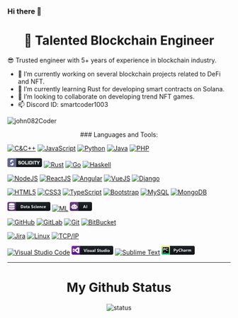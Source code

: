 ### Hi there 👋

<h1 align="center">👋 Talented Blockchain Engineer</h1>
😎 Trusted engineer with 5+ years of experience in blockchain industry.

- 🔭 I’m currently working on several blockchain projects related to DeFi and NFT.
- 🌱 I’m currently learning Rust for developing smart contracts on Solana.
- 👯 I’m looking to collaborate on developing trend NFT games.
- 📫 Discord ID: smartcoder1003
<p align="left"> <img src="https://komarev.com/ghpvc/?username=john082Coder&label=Profile%20views&color=0e75b6&style=flat" alt="john082Coder" /> </p>
<p align="center" style = "size:16px;">
### Languages and Tools:

[![C&C++](https://img.shields.io/badge/-C%20&%20C++-659ad2?style=flat&logo=c%2B%2B&logoColor=ffffff&link=https://github.com/msilucifer/)](https://github.com/john082Coder/)
[![JavaScript](https://img.shields.io/badge/-JavaScript-black?style=flat&logo=javascript&link=https://github.com/msilucifer/)](https://github.com/john082Coder/)
[![Python](https://img.shields.io/badge/-Python-black?style=flat&logo=python&link=https://github.com/msilucifer/)](https://github.com/john082Coder/)
[![Java](https://img.shields.io/badge/Java-orange?style=flat&logo=java&logoColor=white&link=https://github.com/msilucifer/)](https://github.com/john082Coder/)
[![PHP](https://img.shields.io/badge/-PHP-777BB4?style=flat&logo=php&link=https://github.com/msilucifer/)](https://github.com/john082Coder/)

[![Solidity](https://github.com/msilucifer/msilucifer/blob/master/solidity.png)](https://github.com/john082Coder/)
[![Rust](https://img.shields.io/badge/Rust-black?style=flat&logo=rust&logoColor=white&link=https://github.com/msilucifer/)](https://github.com/john082Coder/)
[![Go](https://img.shields.io/badge/-Go-00ADD8?style=flat&logo=go&logoColor=white&link=https://github.com/msilucifer/)](https://github.com/john082Coder/)
[![Haskell](https://img.shields.io/badge/-Haskell-5D4F85?style=flat&logo=haskell&logoColor=white&link=https://github.com/msilucifer/)](https://github.com/john082Coder/)

[![NodeJS](https://img.shields.io/badge/-Node.js-181717?style=flat&logo=nodedotjs&logoColor=white&link=https://github.com/msilucifer/)](https://github.com/john082Coder/) 
[![ReactJS](https://img.shields.io/badge/-ReactJS-61DAFB?style=flat&logo=react&logoColor=white&link=https://github.com/msilucifer/)](https://github.com/john082Coder/) 
[![Angular](https://img.shields.io/badge/-Angular-DD0031?style=flat&logo=angular&logoColor=white&link=https://github.com/msilucifer/)](https://github.com/john082Coder/) 
[![VueJS](https://img.shields.io/badge/VueJS-41B883??style=flat&logo=vue.js&logoColor=white&link=https://github.com/msilucifer/)](https://github.com/john082Coder/) 
[![Django](https://img.shields.io/badge/-django-black?style=flat&logo=django)](https://github.com/john082Coder/)

[![HTML5](https://img.shields.io/badge/-HTML5-E34F26?style=flat&logo=html5&logoColor=white&link=https://github.com/msilucifer/)](https://github.com/john082Coder/) 
[![CSS3](https://img.shields.io/badge/-CSS3-1572B6?style=flat&logo=css3&link=https://github.com/msilucifer/)](https://github.com/john082Coder/) 
[![TypeScript](https://img.shields.io/badge/TypeScript-black?style=flat&logo=typescript&link=https://github.com/msilucifer/)](https://github.com/john082Coder/)
[![Bootstrap](https://img.shields.io/badge/-Bootstrap-563D7C?style=flat&logo=bootstrap&link=https://github.com/msilucifer/)](https://github.com/john082Coder/)
[![MySQL](https://img.shields.io/badge/-MySQL-black?style=flat&logo=mysql&link=https://github.com/msilucifer/)](https://github.com/john082Coder/)
[![MongoDB](https://img.shields.io/badge/-MongoDB-DDE072?style=flat&logo=mongodb&link=https://github.com/msilucifer/)](https://github.com/john082Coder/)

[![DataScience](https://github.com/SvenCelin/SvenCelin/blob/master/Badges/datascience.png)](https://github.com/john082Coder/)
[![ML](https://img.shields.io/badge/-Machine%20Learning-102230?style=flat)](https://github.com/john082Coder/)
[![AI](https://github.com/SvenCelin/SvenCelin/blob/master/Badges/ai.png)](https://github.com/john082Coder/)

[![GitHub](https://img.shields.io/badge/-GitHub-181717?style=flat&logo=github&link=https://github.com/msilucifer/)](https://github.com/john082Coder/)
[![GitLab](https://img.shields.io/badge/-GitLab-FCA121?style=flat&logo=gitlab&link=https://github.com/msilucifer/)](https://github.com/john082Coder/)
[![Git](https://img.shields.io/badge/-Git-black?style=flat&logo=git&link=https://github.com/msilucifer/)](https://github.com/msilucifer/) 
[![BitBucket](https://img.shields.io/badge/Bitbucket-330F63?style=flat&logo=bitbucket&link=https://github.com/msilucifer/)](https://github.com/john082Coder/)

[![Jira](https://img.shields.io/badge/-Jira-222222?style=flat&logo=jira-software&logoColor=white&logoColor=0052CC)](https://github.com/john082Coder/)
[![Linux](https://img.shields.io/badge/-Linux-222222?style=flat&logo=linux&logoColor=FCC624)](https://github.com/john082Coder/)
[![TCP/IP](https://img.shields.io/badge/-TCP/IP-222222?style=flat&logo=cisco&logoColor=white)](https://github.com/john082Coder/)

[![Visual Studio Code](https://img.shields.io/badge/-VSCode-444444?style=flat&logo=visual-studio-code&logoColor=007ACC)](https://github.com/john082Coder/)
[![Visual Studio](https://github.com/SvenCelin/SvenCelin/blob/master/Badges/visualstudio.png)](https://github.com/john082Coder/)
[![Sublime Text](http://img.shields.io/badge/-Sublime%20Text-3C4858?style=flat&logo=sublime-text)](https://github.com/john082Coder/)
[![PyCharm](https://github.com/SvenCelin/SvenCelin/blob/master/Badges/pycharm.png)](https://github.com/john082Coder/)
<br />

---

<h1 align="center">My Github Status </h1>
<p align="center">
  <img alt="status" src="https://github-readme-stats.vercel.app/api?username=john082Coder&show_icons=true&&custom_title=Current%20Status&title_color=FF0FFF&text_color=76d285&icon_color=cff389&theme=dark&count_private=true&hide=prs" align="center" />
</p>
